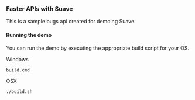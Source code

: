 ### Faster APIs with Suave

This is a sample bugs api created for demoing Suave.

#### Running the demo

You can run the demo by executing the appropriate build script for your OS.

Windows


    build.cmd

OSX


    ./build.sh
